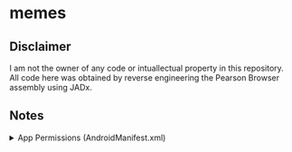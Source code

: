 # memes
  
## Disclaimer
I am not the owner of any code or intuallectual property in this repository. All code here was obtained by reverse engineering the Pearson Browser assembly using JADx.
  
## Notes
<details>
<summary>App Permissions (AndroidManifest.xml)</summary>
uses-permission android:name="android.permission.INTERNET"
uses-permission android:name="android.permission.VIBRATE"
uses-permission android:name="android.permission.WRITE_EXTERNAL_STORAGE"
uses-permission android:name="android.permission.READ_EXTERNAL_STORAGE"
uses-permission android:name="android.permission.CAMERA"
uses-permission android:name="android.permission.ACCESS_WIFI_STATE"
uses-permission android:name="android.permission.ACCESS_NETWORK_STATE"
uses-permission android:name="android.permission.STORAGE"
uses-permission android:name="android.permission.RECORD_AUDIO"
uses-permission android:name="com.android.vending.BILLING"
uses-permission android:name="android.permission.READ_PHONE_STATE"
uses-permission android:name="android.permission.WAKE_LOCK"
uses-permission android:name="android.permission.ACCESS_ALL_DOWNLOADS"
uses-permission android:name="android.permission.ACCESS_DOWNLOAD_MANAGER"
uses-permission android:name="android.permission.FOREGROUND_SERVICE"
uses-permission android:name="android.permission.RECEIVE_BOOT_COMPLETED"
</details>
